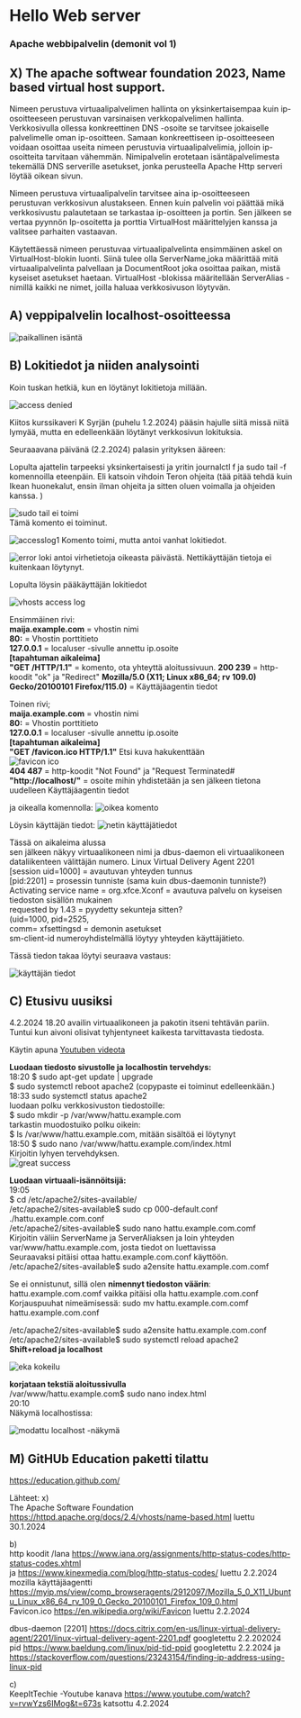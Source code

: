 # Hello Web server
### Apache webbipalvelin (demonit vol 1)

## X) The apache softwear foundation 2023, Name based virtual host support. 
  Nimeen perustuva virtuaalipalvelimen hallinta on yksinkertaisempaa kuin ip-osoitteeseen perustuvan varsinaisen verkkopalvelimen hallinta. Verkkosivulla ollessa konkreettinen DNS -osoite se tarvitsee jokaiselle palvelimelle oman ip-osoitteen. Samaan konkreettiseen ip-osoitteeseen voidaan osoittaa useita nimeen perustuvia virtuaalipalvelimia, jolloin ip-osoitteita tarvitaan vähemmän. Nimipalvelin erotetaan isäntäpalvelimesta tekemällä DNS serverille asetukset, jonka perusteella Apache Http serveri löytää oikean sivun.   
  
  Nimeen perustuva virtuaalipalvelin tarvitsee aina ip-osoitteeseen perustuvan verkkosivun alustakseen. Ennen kuin palvelin voi päättää mikä verkkosivustu palautetaan se tarkastaa ip-osoitteen ja portin. Sen jälkeen se vertaa pyynnön Ip-osoitetta ja porttia VirtualHost määrittelyjen kanssa ja valitsee parhaiten vastaavan.  
  
  Käytettäessä nimeen perustuvaa virtuaalipalvelinta ensimmäinen askel on VirtualHost-blokin luonti. Siinä tulee olla ServerName,joka määrittää mitä virtuaalipalvelinta palvellaan ja DocumentRoot joka osoittaa paikan, mistä kyseiset asetukset haetaan. VirtualHost -blokissa määritellään ServerAlias -nimillä kaikki ne nimet, joilla haluaa verkkosivuson löytyvän.  

## A) veppipalvelin localhost-osoitteessa  

![paikallinen isäntä](https://github.com/VaMaija/Linux2024/assets/142913118/84608f65-97cf-42a7-9f96-382c00394641)

## B) Lokitiedot ja niiden analysointi 

Koin tuskan hetkiä, kun en löytänyt lokitietoja millään. 

![access denied](https://github.com/VaMaija/Linux2024/assets/142913118/ca07020b-5e34-4269-a089-16a095799755)

Kiitos kurssikaveri K Syrjän (puhelu 1.2.2024) pääsin hajulle siitä missä niitä lymyää, mutta en edelleenkään löytänyt verkkosivun lokituksia. 

Seuraaavana päivänä (2.2.2024) palasin yrityksen ääreen: 

Lopulta ajattelin tarpeeksi yksinkertaisesti ja yritin journalctl f ja sudo tail -f komennoilla eteenpäin. Eli katsoin vihdoin Teron ohjeita (tää pitää tehdä kuin Ikean huonekalut, ensin ilman ohjeita ja sitten oluen voimalla ja ohjeiden kanssa. )

![sudo tail ei toimi](https://github.com/VaMaija/Linux2024/assets/142913118/c8b926d2-c459-4677-90af-6ddc3d2fd9a3)  
  Tämä komento ei toiminut. 

![accesslog1](https://github.com/VaMaija/Linux2024/assets/142913118/607f618b-84eb-4c80-b2f1-07ed31614635)
  Komento toimi, mutta antoi vanhat lokitiedot.  

![error loki](https://github.com/VaMaija/Linux2024/assets/142913118/2f7c2769-d68b-4149-a1e2-b7eb6557446f)
antoi virhetietoja oikeasta päivästä. Nettikäyttäjän tietoja ei kuitenkaan löytynyt. 

Lopulta löysin pääkäyttäjän lokitiedot 

![vhosts access log](https://github.com/VaMaija/Linux2024/assets/142913118/91506c2d-8c03-4a9a-b33f-4907f734610c)

  Ensimmäinen rivi:   
  **maija.example.com** = vhostin nimi  
  **80:** = Vhostin porttitieto  
 **127.0.0.1** = localuser -sivulle annettu ip.osoite  
 **[tapahtuman aikaleima]**  
 **"GET /HTTP/1.1"** = komento, ota yhteyttä aloitussivuun. 
 **200 239** = http-koodit "ok" ja "Redirect" 
 **Mozilla/5.0 (X11; Linux x86_64; rv 109.0) Gecko/20100101 Firefox/115.0)** = Käyttäjäagentin tiedot

  Toinen rivi;  
   **maija.example.com** = vhostin nimi  
   **80:** = Vhostin porttitieto  
   **127.0.0.1** = localuser -sivulle annettu ip.osoite  
   **[tapahtuman aikaleima]**   
   **"GET /favicon.ico HTTP/1.1"** Etsi kuva hakukenttään  
    ![favicon ico](https://github.com/VaMaija/Linux2024/assets/142913118/2decc13d-598f-46ba-a5c4-a3169cb20327)  
   **404 487** = http-koodit "Not Found" ja "Request Terminated#  
  **"http://localhost/"** = osoite mihin yhdistetään ja sen jälkeen tietona uudelleen Käyttäjäagentin tiedot

ja oikealla komennolla: 
![oikea komento](https://github.com/VaMaija/Linux2024/assets/142913118/0bd7dbea-053f-46b4-93e7-f9cc9f6e0063)  

Löysin käyttäjän tiedot: 
![netin käyttäjätiedot](https://github.com/VaMaija/Linux2024/assets/142913118/46c5e607-72ed-4cd4-a7dc-a2fe1daa6297)

  Tässä on aikaleima alussa  
  sen jälkeen näkyy virtuaalikoneen nimi ja dbus-daemon eli virtuaalikoneen dataliikenteen välittäjän numero. Linux Virtual Delivery Agent 2201  
  [session uid=1000] = avautuvan yhteyden tunnus  
  [pid:2201] = prosessin tunniste (sama kuin dbus-daemonin tunniste?)  
  Activating service name = org.xfce.Xconf = avautuva palvelu on kyseisen tiedoston sisällön mukainen  
  requested by 1.43 = pyydetty sekunteja sitten?  
  (uid=1000, pid=2525,   
  comm= xfsettingsd = demonin asetukset   
  sm-client-id numeroyhdistelmällä löytyy yhteyden käyttäjätieto.   

  Tässä tiedon takaa löytyi seuraava vastaus: 

  ![käyttäjän tiedot](https://github.com/VaMaija/Linux2024/assets/142913118/8fc34563-148b-400e-8433-5364931dd61a)

## C) Etusivu uusiksi

  4.2.2024 18.20 availin virtuaalikoneen ja pakotin itseni tehtävän pariin. Tuntui kun aivoni olisivat tyhjentyneet kaikesta tarvittavasta tiedosta. 

  Käytin apuna [Youtuben videota](https://www.youtube.com/watch?v=rvwYzs6IMog&t=673s)
  
  **Luodaan tiedosto sivustolle ja localhostin tervehdys:**  
  18:20 $ sudo apt-get update | upgrade  
       $ sudo systemctl reboot apache2 (copypaste ei toiminut edelleenkään.)  
  18:33 sudo systemctl status apache2  
    luodaan polku verkkosivuston tiedostoille:   
       $ sudo mkdir -p /var/www/hattu.example.com  
    tarkastin muodostuiko polku oikein:  
       $ ls /var/www/hattu.example.com, mitään sisältöä ei löytynyt  
  18:50 $ sudo nano /var/www/hattu.example.com/index.html  
	Kirjoitin lyhyen tervehdyksen.  
 ![great success](https://github.com/VaMaija/Linux2024/assets/142913118/71225e70-fd9e-4262-99ba-bbfbe5a854ae)

	
  **Luodaan virtuaali-isännöitsijä:**   
  19:05  
		$ cd /etc/apache2/sites-available/  
		/etc/apache2/sites-available$ sudo cp 000-default.conf ./hattu.example.com.conf  
		/etc/apache2/sites-available$ sudo nano hattu.example.com.comf  
  Kirjoitin väliin ServerName ja ServerAliaksen ja loin yhteyden var/www/hattu.example.com, josta tiedot on luettavissa  
  Seuraavaksi pitäisi ottaa hattu.example.com.conf käyttöön.   
    /etc/apache2/sites-available$ sudo a2ensite hattu.example.com.comf  

  Se ei onnistunut, sillä olen **nimennyt tiedoston väärin**: hattu.example.com.comf vaikka pitäisi olla hattu.example.com.conf   
  Korjauspuuhat nimeämisessä: sudo mv hattu.example.com.comf hattu.example.com.conf  
  
  /etc/apache2/sites-available$ sudo a2ensite hattu.example.com.conf  
  /etc/apache2/sites-available$ sudo systemctl reload apache2   
  **Shift+reload ja localhost**   
  
 ![eka kokeilu](https://github.com/VaMaija/Linux2024/assets/142913118/203cea8f-ea22-4f45-be60-a2194fc2a1e9)

	
  **korjataan tekstiä aloitussivulla**     
	/var/www/hattu.example.com$ sudo nano index.html  
 20:10  	
	Näkymä localhostissa:  
 
![modattu localhost -näkymä](https://github.com/VaMaija/Linux2024/assets/142913118/ea20d78e-e349-4cff-81f6-4bb4175e624e)

 

  
  
  

 




## M) GitHUb Education paketti tilattu 

https://education.github.com/ 





  Lähteet: 
  x)  
  The Apache Software Foundation https://httpd.apache.org/docs/2.4/vhosts/name-based.html luettu 30.1.2024 
  
  b)  
  http koodit /Iana https://www.iana.org/assignments/http-status-codes/http-status-codes.xhtml  
  ja https://www.kinexmedia.com/blog/http-status-codes/ luettu 2.2.2024  
  mozilla käyttäjäagentti https://myip.ms/view/comp_browseragents/2912097/Mozilla_5_0_X11_Ubuntu_Linux_x86_64_rv_109_0_Gecko_20100101_Firefox_109_0.html  
  Favicon.ico https://en.wikipedia.org/wiki/Favicon luettu 2.2.2024

  dbus-daemon [2201] https://docs.citrix.com/en-us/linux-virtual-delivery-agent/2201/linux-virtual-delivery-agent-2201.pdf googletettu 2.2.202024  
  pid  https://www.baeldung.com/linux/pid-tid-ppid googletettu 2.2.2024  ja  
  https://stackoverflow.com/questions/23243154/finding-ip-address-using-linux-pid  

  c)      
  KeepItTechie -Youtube kanava https://www.youtube.com/watch?v=rvwYzs6IMog&t=673s katsottu 4.2.2024
   


   
 
  

